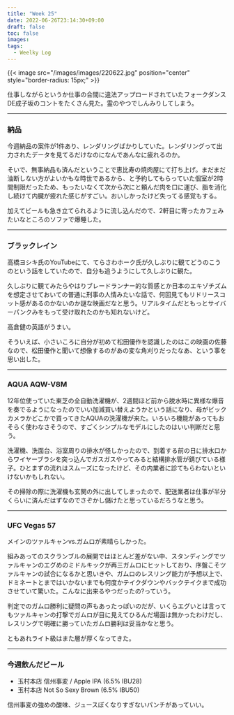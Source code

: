 ```yaml
---
title: "Week 25"
date: 2022-06-26T23:14:30+09:00
draft: false
toc: false
images:
tags:
  - Weelky Log
---
```


{{< image src="/images/images/220622.jpg"  position="center" style="border-radius: 15px;" >}}

仕事しながらというか仕事の合間に違法アップロードされていたフォークダンスDE成子坂のコントをたくさん見た。霊のやつでしんみりしてしまう。

<!--more-->

---

### 納品

今週納品の案件が1件あり、レンダリングばかりしていた。レンダリングって出力されたデータを見てるだけなのになんであんなに疲れるのか。

そいで、無事納品も済んだということで恵比寿の焼肉屋にて打ち上げ。まだまだ油断しない方がよいかもな時世であるから、と予約してもらっていた個室が2時間制限だったため、もったいなくて次から次にと頼んだ肉を口に運び、脂を消化し続けて内臓が疲れた感じがすごい。おいしかったけど失ってる感覚もする。

加えてビールも急き立てられるように流し込んだので、2軒目に寄ったカフェみたいなところのソファで爆睡した。

---

### ブラックレイン

高橋ヨシキ氏のYouTubeにて、てらさわホーク氏が久しぶりに観てどうのこうのという話をしていたので、自分も追うようにして久しぶりに観た。

久しぶりに観てみたらやはりブレードランナー的な質感とか日本のエキゾチズムを想定させておいての普通に刑事の人情みたいな話で、何回見てもリドリースコット感があるのかないのか謎な映画だなと思う。リアルタイムだともっとサイバーパンクみをもって受け取れたのかも知れないけど。

高倉健の英語がうまい。

そういえば、小さいころに自分が初めて松田優作を認識したのはこの映画の佐藤なので、松田優作と聞いて想像するのがあの変な角刈りだったなあ、という事を思い出した。

---

### AQUA AQW-V8M

12年位使っていた東芝の全自動洗濯機が、2週間ほど前から脱水時に異様な爆音を奏でるようになったのでいい加減買い替えようかという話になり、母がビックカメラかどこかで買ってきたAQUAの洗濯機が来た。いろいろ機能があってもおそらく使わなさそうので、すごくシンプルなモデルにしたのはいい判断だと思う。

洗濯機、洗面台、浴室周りの排水が怪しかったので、到着する前の日に排水口からワイヤーブラシを突っ込んでガスガスやってみると結構排水管が錆びている様子。ひとまずの流れはスムーズになったけど、その内業者に診てもらわないといけないかもしれない。

その掃除の際に洗濯機も玄関の外に出してしまったので、配送業者は仕事が半分くらいに済んだはずなのでさぞかし儲けたと思っているだろうなと思う。

---

### UFC Vegas 57

メインのツァルキャンvs.ガムロが素晴らしかった。  

組みあってのスクランブルの展開ではほとんど差がない中、スタンディングでツァルキャンのエグめのミドルキックが再三ガムロにヒットしており、序盤こそツァルキャンの試合になるかと思いきや、ガムロのレスリング能力が予想以上で、ドミネートとまではいかないまでも何度かテイクダウンやバックテイクまで成功させていて驚いた。こんなに出来るやつだったの?っていう。

判定でのガムロ勝利に疑問の声もあったっぽいのだが、いくらエグいとは言ってもツァルキャンの打撃でガムロが目に見えてひるんだ場面は無かったわけだし、レスリングで明確に勝っていたガムロ勝利は妥当かなと思う。

ともあれライト級はまた層が厚くなってきた。

---

### 今週飲んだビール

- 玉村本店 信州事変 / Apple IPA (6.5% IBU28)
- 玉村本店 Not So Sexy Brown (6.5% IBU50)

信州事変の強めの酸味、ジュースぽくなりすぎないパンチがあっていい。